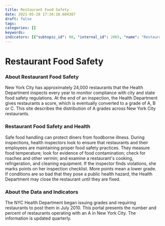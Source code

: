 ```yaml
---
title: Restaurant Food Safety
date: 2021-05-28 17:34:10.604387
draft: false
tags: 
categories: []
keywords: 
indicators: [{"subtopic_id": 98, "internal_id": 2065, "name": "Restaurants with A Grades", "URL": "https://a816-dohbesp.nyc.gov/IndicatorPublic/VisualizationData.aspx?id=2065,719b87,98,Summarize"}]
---
```

# Restaurant Food Safety
<h3>About Restaurant Food Safety</h3>
<p>New York City has approximately 24,000 restaurants that the Health Department inspects every year to monitor compliance with city and state food safety regulations. At the end of an inspection, the Health Department gives restaurants a score, which is eventually converted to a grade of A, B or C. This site describes the distribution of A grades across New York City restaurants.</p>
<h3>Restaurant Food Safety and Health</h3>
<p>Safe food handling can protect diners from foodborne illness. During inspections, health inspectors look to ensure that restaurants and their employees are maintaining proper food safety practices. They measure food temperature; look for evidence of food contamination; check for roaches and other vermin; and examine a restaurant's cooking, refrigeration, and cleaning equipment. If the inspector finds violations, she marks points on her inspection checklist. More points mean a lower grade. If conditions are so bad that they pose a public health hazard, the Health Department may close the restaurant until they are fixed.</p>
<h3>About the Data and Indicators</h3>
<p>The NYC Health Department began issuing grades and requiring restaurants to post them in July 2010. This portal presents the number and percent of restaurants operating with an A in New York City. The information is updated quarterly.</p>
